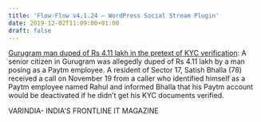 ```yaml
---
title: 'Flow-Flow v4.1.24 – WordPress Social Stream Plugin'
date: 2019-12-02T11:09:00+01:00
draft: false
---
```


[Gurugram man duped of Rs 4.11 lakh in the pretext of KYC verification](https://varindia.com/news/gurugram-man-duped-of-rs-411-lakh-in-the-pretext-of-kyc-verification#.XeTjTMyOR3o.blogger): A senior citizen in Gurugram was allegedly duped of Rs 4.11 lakh by a man posing as a Paytm employee. A resident of Sector 17, Satish Bhalla (78) received a call on November 19 from a caller who identified himself as a Paytm employee named Rahul and informed Bhalla that his Paytm account would be deactivated if he didn’t get his KYC documents verified.  
  
VARINDIA- INDIA'S FRONTLINE IT MAGAZINE